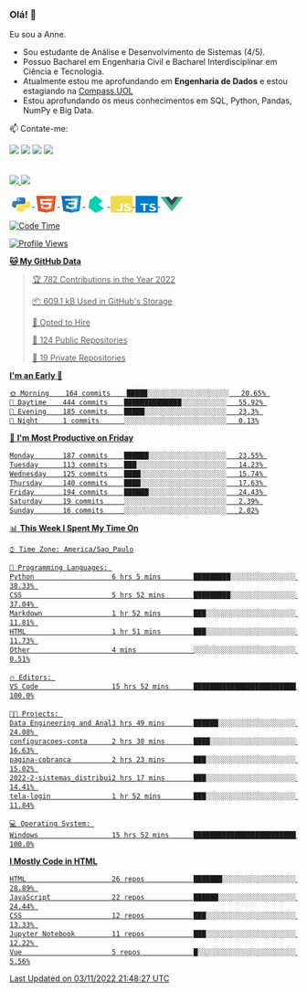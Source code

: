 ### Olá! 👋
Eu sou a Anne. 
- Sou estudante de Análise e Desenvolvimento de Sistemas (4/5).
- Possuo Bacharel em Engenharia Civil e Bacharel Interdisciplinar em Ciência e Tecnologia.
- Atualmente estou me aprofundando em **Engenharia de Dados** e estou estagiando na [Compass.UOL](https://compass.uol/pt/home/) 
- Estou aprofundando os meus conhecimentos em SQL, Python, Pandas, NumPy e Big Data.

📫 Contate-me: 

<div>
<a href="https://www.instagram.com/annekarolinefc/" target="_blank"><img src="https://img.shields.io/badge/-Instagram-%23E4405F?style=for-the-badge&logo=instagram&logoColor=white" target="_blank"></a> 
<a href = "mailto:annekarolinefc@gmail.com"><img src="https://img.shields.io/badge/-Gmail-%23333?style=for-the-badge&logo=gmail&logoColor=white" target="_blank"></a>
<a href="https://www.linkedin.com/in/devannekarolinefc/" target="_blank"><img src="https://img.shields.io/badge/-LinkedIn-%230077B5?style=for-the-badge&logo=linkedin&logoColor=white" target="_blank"></a> 
<a href="https://api.whatsapp.com/send?phone=5533991375118&text=Ol%C3%A1%20Anne!%20" target="_blank"><img src="https://img.shields.io/badge/WhatsApp-25D366?style=for-the-badge&logo=whatsapp&logoColor=white" target="_blank"></a>
</div>

</br>

</br>
<div>
  <a href="https://github.com/annekarolinefc">
  <img height="180em" src="https://github-readme-stats.vercel.app/api?username=annekarolinefc&show_icons=true&theme=dracula&include_all_commits=true&count_private=true"/>
  <img height="180em" src="https://github-readme-stats.vercel.app/api/top-langs/?username=annekarolinefc&layout=compact&langs_count=7&theme=dracula"/>
</div>
  
  <div style="display: inline_block"><br>  
  <img align="center" alt="Anne-Python" height="30" width="40" src="https://raw.githubusercontent.com/devicons/devicon/master/icons/python/python-original.svg">
  <img align="center" alt="Anne-HTML" height="30" width="40" src="https://raw.githubusercontent.com/devicons/devicon/master/icons/html5/html5-original.svg">
  <img align="center" alt="Anne-CSS" height="30" width="40"
 src="https://raw.githubusercontent.com/devicons/devicon/master/icons/css3/css3-original.svg">
  <img align="center" alt="Anne-Bulma" height="30" width="40"
 src="https://github.com/devicons/devicon/blob/master/icons/bulma/bulma-plain.svg">
  <img align="center" alt="Anne-Js" height="30" width="40" src="https://raw.githubusercontent.com/devicons/devicon/master/icons/javascript/javascript-plain.svg">
    <img align="center" alt="Anne-Ts" height="30" width="40" src="https://github.com/devicons/devicon/blob/master/icons/typescript/typescript-original.svg">
      <img align="center" alt="Anne-Vue" height="30" width="40" src="https://github.com/devicons/devicon/blob/master/icons/vuejs/vuejs-original.svg">
</div>
<!--
  <img align="center" alt="Anne-An" height="30" width="40" src="https://github.com/devicons/devicon/blob/master/icons/angularjs/angularjs-original.svg">

-->
</br>
</br>
</br>
<!--START_SECTION:waka-->
![Code Time](http://img.shields.io/badge/Code%20Time-23%20hrs%2040%20mins-blue)

![Profile Views](http://img.shields.io/badge/Profile%20Views-33-blue)

**🐱 My GitHub Data** 

> 🏆 782 Contributions in the Year 2022
 > 
> 📦 609.1 kB Used in GitHub's Storage 
 > 
> 💼 Opted to Hire
 > 
> 📜 124 Public Repositories 
 > 
> 🔑 19 Private Repositories  
 > 
**I'm an Early 🐤** 

```text
🌞 Morning    164 commits    █████░░░░░░░░░░░░░░░░░░░░   20.65% 
🌇 Daytime    444 commits    ██████████████░░░░░░░░░░░   55.92% 
🌃 Evening    185 commits    █████░░░░░░░░░░░░░░░░░░░░   23.3% 
🌙 Night      1 commits      ░░░░░░░░░░░░░░░░░░░░░░░░░   0.13%

```
📅 **I'm Most Productive on Friday** 

```text
Monday       187 commits    ██████░░░░░░░░░░░░░░░░░░░   23.55% 
Tuesday      113 commits    ███░░░░░░░░░░░░░░░░░░░░░░   14.23% 
Wednesday    125 commits    ████░░░░░░░░░░░░░░░░░░░░░   15.74% 
Thursday     140 commits    ████░░░░░░░░░░░░░░░░░░░░░   17.63% 
Friday       194 commits    ██████░░░░░░░░░░░░░░░░░░░   24.43% 
Saturday     19 commits     ░░░░░░░░░░░░░░░░░░░░░░░░░   2.39% 
Sunday       16 commits     ░░░░░░░░░░░░░░░░░░░░░░░░░   2.02%

```


📊 **This Week I Spent My Time On** 

```text
⌚︎ Time Zone: America/Sao_Paulo

💬 Programming Languages: 
Python                   6 hrs 5 mins        █████████░░░░░░░░░░░░░░░░   38.33% 
CSS                      5 hrs 52 mins       █████████░░░░░░░░░░░░░░░░   37.04% 
Markdown                 1 hr 52 mins        ███░░░░░░░░░░░░░░░░░░░░░░   11.81% 
HTML                     1 hr 51 mins        ███░░░░░░░░░░░░░░░░░░░░░░   11.73% 
Other                    4 mins              ░░░░░░░░░░░░░░░░░░░░░░░░░   0.51%

🔥 Editors: 
VS Code                  15 hrs 52 mins      █████████████████████████   100.0%

🐱‍💻 Projects: 
Data Engineering and Anal3 hrs 49 mins       ██████░░░░░░░░░░░░░░░░░░░   24.08% 
configuracoes-conta      2 hrs 38 mins       ████░░░░░░░░░░░░░░░░░░░░░   16.63% 
pagina-cobranca          2 hrs 23 mins       ███░░░░░░░░░░░░░░░░░░░░░░   15.02% 
2022-2-sistemas_distribui2 hrs 17 mins       ███░░░░░░░░░░░░░░░░░░░░░░   14.41% 
tela-login               1 hr 52 mins        ███░░░░░░░░░░░░░░░░░░░░░░   11.84%

💻 Operating System: 
Windows                  15 hrs 52 mins      █████████████████████████   100.0%

```

**I Mostly Code in HTML** 

```text
HTML                     26 repos            ███████░░░░░░░░░░░░░░░░░░   28.89% 
JavaScript               22 repos            ██████░░░░░░░░░░░░░░░░░░░   24.44% 
CSS                      12 repos            ███░░░░░░░░░░░░░░░░░░░░░░   13.33% 
Jupyter Notebook         11 repos            ███░░░░░░░░░░░░░░░░░░░░░░   12.22% 
Vue                      5 repos             █░░░░░░░░░░░░░░░░░░░░░░░░   5.56%

```



 Last Updated on 03/11/2022 21:48:27 UTC
<!--END_SECTION:waka-->
  
